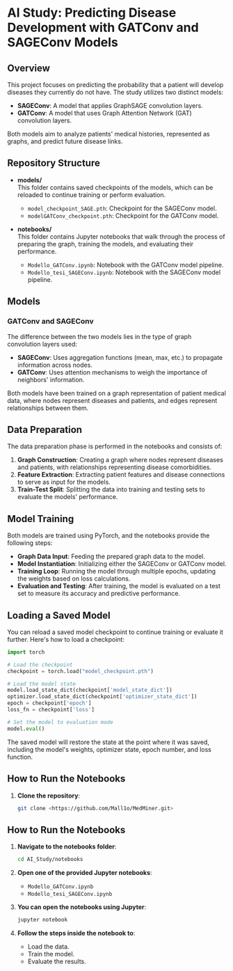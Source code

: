 # AI Study: Predicting Disease Development with GATConv and SAGEConv Models

## Overview
This project focuses on predicting the probability that a patient will develop diseases they currently do not have. The study utilizes two distinct models: 
- **SAGEConv**: A model that applies GraphSAGE convolution layers.
- **GATConv**: A model that uses Graph Attention Network (GAT) convolution layers.

Both models aim to analyze patients' medical histories, represented as graphs, and predict future disease links.

## Repository Structure
- **models/**  
  This folder contains saved checkpoints of the models, which can be reloaded to continue training or perform evaluation.
  - `model_checkpoint_SAGE.pth`: Checkpoint for the SAGEConv model.
  - `modelGATConv_checkpoint.pth`: Checkpoint for the GATConv model.

- **notebooks/**  
  This folder contains Jupyter notebooks that walk through the process of preparing the graph, training the models, and evaluating their performance.
  - `Modello_GATConv.ipynb`: Notebook with the GATConv model pipeline.
  - `Modello_tesi_SAGEConv.ipynb`: Notebook with the SAGEConv model pipeline.

## Models
### GATConv and SAGEConv
The difference between the two models lies in the type of graph convolution layers used:
- **SAGEConv**: Uses aggregation functions (mean, max, etc.) to propagate information across nodes.
- **GATConv**: Uses attention mechanisms to weigh the importance of neighbors' information.

Both models have been trained on a graph representation of patient medical data, where nodes represent diseases and patients, and edges represent relationships between them.

## Data Preparation
The data preparation phase is performed in the notebooks and consists of:
1. **Graph Construction**: Creating a graph where nodes represent diseases and patients, with relationships representing disease comorbidities.
2. **Feature Extraction**: Extracting patient features and disease connections to serve as input for the models.
3. **Train-Test Split**: Splitting the data into training and testing sets to evaluate the models' performance.

## Model Training
Both models are trained using PyTorch, and the notebooks provide the following steps:
- **Graph Data Input**: Feeding the prepared graph data to the model.
- **Model Instantiation**: Initializing either the SAGEConv or GATConv model.
- **Training Loop**: Running the model through multiple epochs, updating the weights based on loss calculations.
- **Evaluation and Testing**: After training, the model is evaluated on a test set to measure its accuracy and predictive performance.

## Loading a Saved Model
You can reload a saved model checkpoint to continue training or evaluate it further. Here's how to load a checkpoint:

```python
import torch

# Load the checkpoint
checkpoint = torch.load("model_checkpoint.pth")

# Load the model state
model.load_state_dict(checkpoint['model_state_dict'])
optimizer.load_state_dict(checkpoint['optimizer_state_dict'])
epoch = checkpoint['epoch']
loss_fn = checkpoint['loss']

# Set the model to evaluation mode
model.eval()
```

The saved model will restore the state at the point where it was saved, including the model's weights, optimizer state, epoch number, and loss function.

## How to Run the Notebooks
1. **Clone the repository**:
   ```bash
   git clone <https://github.com/Mall1o/MedMiner.git>
    ```
## How to Run the Notebooks
1. **Navigate to the notebooks folder**:
   ```bash
   cd AI_Study/notebooks
2. **Open one of the provided Jupyter notebooks**:
   - `Modello_GATConv.ipynb`
   - `Modello_tesi_SAGEConv.ipynb`

3. **You can open the notebooks using Jupyter**:
   ```bash
   jupyter notebook
    ```
4. **Follow the steps inside the notebook to**:
   - Load the data.
   - Train the model.
   - Evaluate the results.
